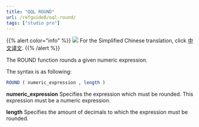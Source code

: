 ```yaml
---
title: "OQL ROUND"
url: /refguide8/oql-round/
tags: ["studio pro"]
---
```


{{% alert color="info" %}}
<img src="/attachments/china.png" class="d-inline-block" /> For the Simplified Chinese translation, click [中文译文](https://cdn.mendix.tencent-cloud.com/documentation/refguide8/oql-round.pdf).
{{% /alert %}}

The ROUND function rounds a given numeric expression.

The syntax is as following:

```sql {linenos=false}
ROUND ( numeric_expression , length )
```

**numeric_expression**
Specifies the expression which must be rounded. This expression must be a numeric expression.

**length**
Specifies the amount of decimals to which the expression must be rounded.
